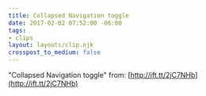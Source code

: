 ```yaml
---
title: Collapsed Navigation toggle
date: 2017-02-02 07:52:00 -06:00
tags:
- clips
layout: layouts/clip.njk
crosspost_to_medium: false
---
```


"Collapsed Navigation toggle"
from: [http://ift.tt/2jC7NHb](http://ift.tt/2jC7NHb)
